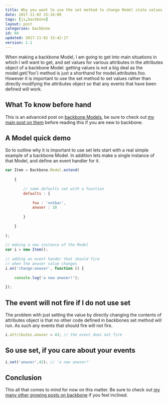 ```yaml
---
title: Why you want to use the set method to change Model state values in backbone.
date: 2017-11-02 15:16:00
tags: [js,backbone]
layout: post
categories: backbone
id: 84
updated: 2017-11-02 15:42:17
version: 1.1
---
```


When making a backbone Model, I am going to get into main situations in which I will want to get, and set values for various attributes in the attributes object of a backbone Model. getting values is not a big deal as the model.get('foo') method is just a shorthand for model.attributes.foo. However it is important to use the set method to set values rather than directly modifying the attributes object so that any events that have been defined will work.

<!-- more -->

## What To know before hand

This is an advanced post on [backbone Models](http://backbonejs.org/#Model), be sure to check out [my main post on them](/2017/11/02/backbone-model/) before reading this if you are new to backbone.

## A Model quick demo 

So to outline why it is important to use set lets start with a real simple example of a backbone Model. In addition lets make a single instance of that Model, and define an event handler for it.

```js
var Item = Backbone.Model.extend(
 
    {
 
        // some defaults set with a function
        defaults : {
 
            foo : 'notbar',
            anwser : 10
 
        }
 
    }
 
);
 
// making a new instance of the Model
var i = new Item();
 
// adding an event hander that should fire
// when the anwser value changes
i.on('change:anwser', function () {
 
    console.log('a new anwser!');
 
});
```

## The event will not fire if I do not use set

The problem with just setting the value by directly changing the contents of attributes object is that no other code defined in backbones set method will run. As such any events that should fire will not fire.

```js
i.attributes.anwser = 43; // the event does not fire
```

## So use set, if you care about your events

```js
i.set('anwser',42); // 'a new anwser!'
```

## Conclusion

This all that comes to mind for now on this matter. Be sure to check out [my many other growing posts on backbone](/categories/backbone/) if you feel inclined.